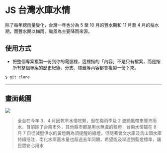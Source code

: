 # JS 台灣水庫水情

除了每年總雨量變化，台灣一年也分為 5 至 10 月的豐水期和 11 月至 4 月的枯水期，而豐水期以梅雨、颱風為主要降雨來源。

## 使用方式
- 把整個專案複製一份到你的電腦裡，這裡指的「內容」不是只有檔案，而是指所有整個專案的歷史紀錄、分支、標籤等內容都會複製一份下來。
```sh
$ git clone
```

----

## 畫面截圖
![](https://i.imgur.com/qUWT3df.png)
> 全台在今年 3、4 月因乾旱水情吃緊，但在梅雨季及 2 波颱風帶來豐沛雨水，目前除了台南市外，其他縣市都是用水無虞的藍燈，台南水情雖在 8 月 7 日從減壓供水的黃燈轉為須提醒的綠燈，但隨著曾文水庫及烏山頭水庫持續挹注，南化水庫蓄水量也超過去年同期，希望能及早達到藍燈標準，讓民眾安心用水
